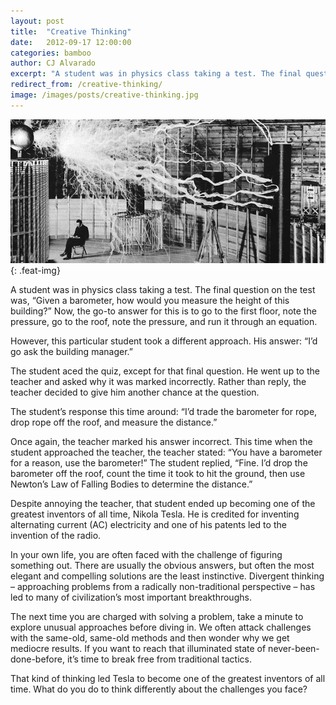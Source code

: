 ```yaml
---
layout: post
title:  "Creative Thinking"
date:   2012-09-17 12:00:00
categories: bamboo 
author: CJ Alvarado
excerpt: "A student was in physics class taking a test. The final question on the test was, “Given a barometer, how would you measure the height of this building?” Now, the go-to answer for this is to go to the first floor, note the pressure, go to the roof, note the pressure, and run it through an equation."
redirect_from: /creative-thinking/
image: /images/posts/creative-thinking.jpg
---
```


![Creative Thinking](/images/posts/creative-thinking.jpg){: .feat-img}

A student was in physics class taking a test. The final question on the test was, “Given a barometer, how would you measure the height of this building?” Now, the go-to answer for this is to go to the first floor, note the pressure, go to the roof, note the pressure, and run it through an equation.

However, this particular student took a different approach. His answer: “I’d go ask the building manager.”

The student aced the quiz, except for that final question. He went up to the teacher and asked why it was marked incorrectly. Rather than reply, the teacher decided to give him another chance at the question.

The student’s response this time around: “I’d trade the barometer for rope, drop rope off the roof, and measure the distance.”

Once again, the teacher marked his answer incorrect. This time when the student approached the teacher, the teacher stated: “You have a barometer for a reason, use the barometer!” The student replied, “Fine. I’d drop the barometer off the roof, count the time it took to hit the ground, then use Newton’s Law of Falling Bodies to determine the distance.”

Despite annoying the teacher, that student ended up becoming one of the greatest inventors of all time, Nikola Tesla. He is credited for inventing alternating current (AC) electricity and one of his patents led to the invention of the radio.

In your own life, you are often faced with the challenge of figuring something out. There are usually the obvious answers, but often the most elegant and compelling solutions are the least instinctive. Divergent thinking – approaching problems from a radically non-traditional perspective – has led to many of civilization’s most important breakthroughs.

The next time you are charged with solving a problem, take a minute to explore unusual approaches before diving in. We often attack challenges with the same-old, same-old methods and then wonder why we get mediocre results. If you want to reach that illuminated state of never-been-done-before, it’s time to break free from traditional tactics.

That kind of thinking led Tesla to become one of the greatest inventors of all time. What do you do to think differently about the challenges you face?